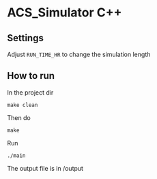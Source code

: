 # ACS_Simulator C++

## Settings
Adjust `RUN_TIME_HR` to change the simulation length
## How to run
In the project dir

```
make clean
```
Then do
```
make
```
Run
```
./main
```
The output file is in /output
